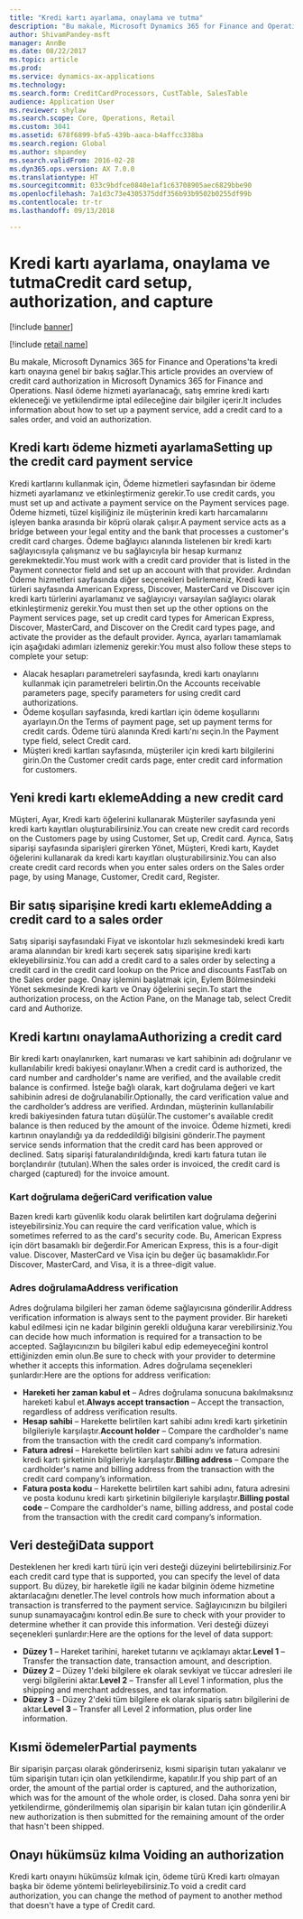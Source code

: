 ```yaml
---
title: "Kredi kartı ayarlama, onaylama ve tutma"
description: "Bu makale, Microsoft Dynamics 365 for Finance and Operations'ta kredi kartı onayına genel bir bakış sağlar. Nasıl ödeme hizmeti ayarlanacağı, satış emrine kredi kartı ekleneceği ve yetkilendirme iptal edileceğine dair bilgiler içerir."
author: ShivamPandey-msft
manager: AnnBe
ms.date: 08/22/2017
ms.topic: article
ms.prod: 
ms.service: dynamics-ax-applications
ms.technology: 
ms.search.form: CreditCardProcessors, CustTable, SalesTable
audience: Application User
ms.reviewer: shylaw
ms.search.scope: Core, Operations, Retail
ms.custom: 3041
ms.assetid: 678f6899-bfa5-439b-aaca-b4affcc338ba
ms.search.region: Global
ms.author: shpandey
ms.search.validFrom: 2016-02-28
ms.dyn365.ops.version: AX 7.0.0
ms.translationtype: HT
ms.sourcegitcommit: 033c9bdfce0840e1af1c63708905aec6829bbe90
ms.openlocfilehash: 7a1d3c73e4305375ddf356b93b9502b0255df99b
ms.contentlocale: tr-tr
ms.lasthandoff: 09/13/2018

---
```


# <a name="credit-card-setup-authorization-and-capture"></a><span data-ttu-id="4db2a-104">Kredi kartı ayarlama, onaylama ve tutma</span><span class="sxs-lookup"><span data-stu-id="4db2a-104">Credit card setup, authorization, and capture</span></span>

[!include [banner](../includes/banner.md)]

[!include [retail name](../includes/retail-name.md)]

<span data-ttu-id="4db2a-105">Bu makale, Microsoft Dynamics 365 for Finance and Operations'ta kredi kartı onayına genel bir bakış sağlar.</span><span class="sxs-lookup"><span data-stu-id="4db2a-105">This article provides an overview of credit card authorization in Microsoft Dynamics 365 for Finance and Operations.</span></span> <span data-ttu-id="4db2a-106">Nasıl ödeme hizmeti ayarlanacağı, satış emrine kredi kartı ekleneceği ve yetkilendirme iptal edileceğine dair bilgiler içerir.</span><span class="sxs-lookup"><span data-stu-id="4db2a-106">It includes information about how to set up a payment service, add a credit card to a sales order, and void an authorization.</span></span>

<a name="setting-up-the-credit-card-payment-service"></a><span data-ttu-id="4db2a-107">Kredi kartı ödeme hizmeti ayarlama</span><span class="sxs-lookup"><span data-stu-id="4db2a-107">Setting up the credit card payment service</span></span>
------------------------------------------

<span data-ttu-id="4db2a-108">Kredi kartlarını kullanmak için, Ödeme hizmetleri sayfasından bir ödeme hizmeti ayarlamanız ve etkinleştirmeniz gerekir.</span><span class="sxs-lookup"><span data-stu-id="4db2a-108">To use credit cards, you must set up and activate a payment service on the Payment services page.</span></span> <span data-ttu-id="4db2a-109">Ödeme hizmeti, tüzel kişiliğiniz ile müşterinin kredi kartı harcamalarını işleyen banka arasında bir köprü olarak çalışır.</span><span class="sxs-lookup"><span data-stu-id="4db2a-109">A payment service acts as a bridge between your legal entity and the bank that processes a customer's credit card charges.</span></span> <span data-ttu-id="4db2a-110">Ödeme bağlayıcı alanında listelenen bir kredi kartı sağlayıcısıyla çalışmanız ve bu sağlayıcıyla bir hesap kurmanız gerekmektedir.</span><span class="sxs-lookup"><span data-stu-id="4db2a-110">You must work with a credit card provider that is listed in the Payment connector field and set up an account with that provider.</span></span> <span data-ttu-id="4db2a-111">Ardından Ödeme hizmetleri sayfasında diğer seçenekleri belirlemeniz, Kredi kartı türleri sayfasında American Express, Discover, MasterCard ve Discover için kredi kartı türlerini ayarlamanız ve sağlayıcıyı varsayılan sağlayıcı olarak etkinleştirmeniz gerekir.</span><span class="sxs-lookup"><span data-stu-id="4db2a-111">You must then set up the other options on the Payment services page, set up credit card types for American Express, Discover, MasterCard, and Discover on the Credit card types page, and activate the provider as the default provider.</span></span> <span data-ttu-id="4db2a-112">Ayrıca, ayarları tamamlamak için aşağıdaki adımları izlemeniz gerekir:</span><span class="sxs-lookup"><span data-stu-id="4db2a-112">You must also follow these steps to complete your setup:</span></span>
-   <span data-ttu-id="4db2a-113">Alacak hesapları parametreleri sayfasında, kredi kartı onaylarını kullanmak için parametreleri belirtin.</span><span class="sxs-lookup"><span data-stu-id="4db2a-113">On the Accounts receivable parameters page, specify parameters for using credit card authorizations.</span></span>
-   <span data-ttu-id="4db2a-114">Ödeme koşulları sayfasında, kredi kartları için ödeme koşullarını ayarlayın.</span><span class="sxs-lookup"><span data-stu-id="4db2a-114">On the Terms of payment page, set up payment terms for credit cards.</span></span> <span data-ttu-id="4db2a-115">Ödeme türü alanında Kredi kartı'nı seçin.</span><span class="sxs-lookup"><span data-stu-id="4db2a-115">In the Payment type field, select Credit card.</span></span>
-   <span data-ttu-id="4db2a-116">Müşteri kredi kartları sayfasında, müşteriler için kredi kartı bilgilerini girin.</span><span class="sxs-lookup"><span data-stu-id="4db2a-116">On the Customer credit cards page, enter credit card information for customers.</span></span>

## <a name="adding-a-new-credit-card"></a><span data-ttu-id="4db2a-117">Yeni kredi kartı ekleme</span><span class="sxs-lookup"><span data-stu-id="4db2a-117">Adding a new credit card</span></span>
<span data-ttu-id="4db2a-118">Müşteri, Ayar, Kredi kartı öğelerini kullanarak Müşteriler sayfasında yeni kredi kartı kayıtları oluşturabilirsiniz.</span><span class="sxs-lookup"><span data-stu-id="4db2a-118">You can create new credit card records on the Customers page by using Customer, Set up, Credit card.</span></span> <span data-ttu-id="4db2a-119">Ayrıca, Satış siparişi sayfasında siparişleri girerken Yönet, Müşteri, Kredi kartı, Kaydet öğelerini kullanarak da kredi kartı kayıtları oluşturabilirsiniz.</span><span class="sxs-lookup"><span data-stu-id="4db2a-119">You can also create credit card records when you enter sales orders on the Sales order page, by using Manage, Customer, Credit card, Register.</span></span>

<a name="adding-a-credit-card-to-a-sales-order"></a><span data-ttu-id="4db2a-120">Bir satış siparişine kredi kartı ekleme</span><span class="sxs-lookup"><span data-stu-id="4db2a-120">Adding a credit card to a sales order</span></span>
-------------------------------------

<span data-ttu-id="4db2a-121">Satış siparişi sayfasındaki Fiyat ve iskontolar hızlı sekmesindeki kredi kartı arama alanından bir kredi kartı seçerek satış siparişine kredi kartı ekleyebilirsiniz.</span><span class="sxs-lookup"><span data-stu-id="4db2a-121">You can add a credit card to a sales order by selecting a credit card in the credit card lookup on the Price and discounts FastTab on the Sales order page.</span></span> <span data-ttu-id="4db2a-122">Onay işlemini başlatmak için, Eylem Bölmesindeki Yönet sekmesinde Kredi kartı ve Onay öğelerini seçin.</span><span class="sxs-lookup"><span data-stu-id="4db2a-122">To start the authorization process, on the Action Pane, on the Manage tab, select Credit card and Authorize.</span></span>

<a name="authorizing-a-credit-card"></a><span data-ttu-id="4db2a-123">Kredi kartını onaylama</span><span class="sxs-lookup"><span data-stu-id="4db2a-123">Authorizing a credit card</span></span>
-------------------------

<span data-ttu-id="4db2a-124">Bir kredi kartı onaylanırken, kart numarası ve kart sahibinin adı doğrulanır ve kullanılabilir kredi bakiyesi onaylanır.</span><span class="sxs-lookup"><span data-stu-id="4db2a-124">When a credit card is authorized, the card number and cardholder's name are verified, and the available credit balance is confirmed.</span></span> <span data-ttu-id="4db2a-125">İsteğe bağlı olarak, kart doğrulama değeri ve kart sahibinin adresi de doğrulanabilir.</span><span class="sxs-lookup"><span data-stu-id="4db2a-125">Optionally, the card verification value and the cardholder’s address are verified.</span></span> <span data-ttu-id="4db2a-126">Ardından, müşterinin kullanılabilir kredi bakiyesinden fatura tutarı düşülür.</span><span class="sxs-lookup"><span data-stu-id="4db2a-126">The customer's available credit balance is then reduced by the amount of the invoice.</span></span> <span data-ttu-id="4db2a-127">Ödeme hizmeti, kredi kartının onaylandığı ya da reddedildiği bilgisini gönderir.</span><span class="sxs-lookup"><span data-stu-id="4db2a-127">The payment service sends information that the credit card has been approved or declined.</span></span> <span data-ttu-id="4db2a-128">Satış siparişi faturalandırıldığında, kredi kartı fatura tutarı ile borçlandırılır (tutulan).</span><span class="sxs-lookup"><span data-stu-id="4db2a-128">When the sales order is invoiced, the credit card is charged (captured) for the invoice amount.</span></span>

### <a name="card-verification-value"></a><span data-ttu-id="4db2a-129">Kart doğrulama değeri</span><span class="sxs-lookup"><span data-stu-id="4db2a-129">Card verification value</span></span>

<span data-ttu-id="4db2a-130">Bazen kredi kartı güvenlik kodu olarak belirtilen kart doğrulama değerini isteyebilirsiniz.</span><span class="sxs-lookup"><span data-stu-id="4db2a-130">You can require the card verification value, which is sometimes referred to as the card's security code.</span></span> <span data-ttu-id="4db2a-131">Bu, American Express için dört basamaklı bir değerdir.</span><span class="sxs-lookup"><span data-stu-id="4db2a-131">For American Express, this is a four-digit value.</span></span> <span data-ttu-id="4db2a-132">Discover, MasterCard ve Visa için bu değer üç basamaklıdır.</span><span class="sxs-lookup"><span data-stu-id="4db2a-132">For Discover, MasterCard, and Visa, it is a three-digit value.</span></span>

### <a name="address-verification"></a><span data-ttu-id="4db2a-133">Adres doğrulama</span><span class="sxs-lookup"><span data-stu-id="4db2a-133">Address verification</span></span>

<span data-ttu-id="4db2a-134">Adres doğrulama bilgileri her zaman ödeme sağlayıcısına gönderilir.</span><span class="sxs-lookup"><span data-stu-id="4db2a-134">Address verification information is always sent to the payment provider.</span></span> <span data-ttu-id="4db2a-135">Bir hareketi kabul edilmesi için ne kadar bilginin gerekli olduğuna karar verebilirsiniz.</span><span class="sxs-lookup"><span data-stu-id="4db2a-135">You can decide how much information is required for a transaction to be accepted.</span></span> <span data-ttu-id="4db2a-136">Sağlayıcınızın bu bilgileri kabul edip edemeyeceğini kontrol ettiğinizden emin olun.</span><span class="sxs-lookup"><span data-stu-id="4db2a-136">Be sure to check with your provider to determine whether it accepts this information.</span></span> <span data-ttu-id="4db2a-137">Adres doğrulama seçenekleri şunlardır:</span><span class="sxs-lookup"><span data-stu-id="4db2a-137">Here are the options for address verification:</span></span>
-   <span data-ttu-id="4db2a-138">**Hareketi her zaman kabul et** – Adres doğrulama sonucuna bakılmaksınız hareketi kabul et.</span><span class="sxs-lookup"><span data-stu-id="4db2a-138">**Always accept transaction** – Accept the transaction, regardless of address verification results.</span></span>
-   <span data-ttu-id="4db2a-139">**Hesap sahibi** – Harekette belirtilen kart sahibi adını kredi kartı şirketinin bilgileriyle karşılaştır.</span><span class="sxs-lookup"><span data-stu-id="4db2a-139">**Account holder** – Compare the cardholder's name from the transaction with the credit card company’s information.</span></span>
-   <span data-ttu-id="4db2a-140">**Fatura adresi** – Harekette belirtilen kart sahibi adını ve fatura adresini kredi kartı şirketinin bilgileriyle karşılaştır.</span><span class="sxs-lookup"><span data-stu-id="4db2a-140">**Billing address** – Compare the cardholder's name and billing address from the transaction with the credit card company’s information.</span></span>
-   <span data-ttu-id="4db2a-141">**Fatura posta kodu** – Harekette belirtilen kart sahibi adını, fatura adresini ve posta kodunu kredi kartı şirketinin bilgileriyle karşılaştır.</span><span class="sxs-lookup"><span data-stu-id="4db2a-141">**Billing postal code** – Compare the cardholder's name, billing address, and postal code from the transaction with the credit card company’s information.</span></span>

## <a name="data-support"></a><span data-ttu-id="4db2a-142">Veri desteği</span><span class="sxs-lookup"><span data-stu-id="4db2a-142">Data support</span></span>
<span data-ttu-id="4db2a-143">Desteklenen her kredi kartı türü için veri desteği düzeyini belirtebilirsiniz.</span><span class="sxs-lookup"><span data-stu-id="4db2a-143">For each credit card type that is supported, you can specify the level of data support.</span></span> <span data-ttu-id="4db2a-144">Bu düzey, bir hareketle ilgili ne kadar bilginin ödeme hizmetine aktarılacağını denetler.</span><span class="sxs-lookup"><span data-stu-id="4db2a-144">The level controls how much information about a transaction is transferred to the payment service.</span></span> <span data-ttu-id="4db2a-145">Sağlayıcınızın bu bilgileri sunup sunamayacağını kontrol edin.</span><span class="sxs-lookup"><span data-stu-id="4db2a-145">Be sure to check with your provider to determine whether it can provide this information.</span></span> <span data-ttu-id="4db2a-146">Veri desteği düzeyi seçenekleri şunlardır:</span><span class="sxs-lookup"><span data-stu-id="4db2a-146">Here are the options for the level of data support:</span></span>
-   <span data-ttu-id="4db2a-147">**Düzey 1** – Hareket tarihini, hareket tutarını ve açıklamayı aktar.</span><span class="sxs-lookup"><span data-stu-id="4db2a-147">**Level 1** – Transfer the transaction date, transaction amount, and description.</span></span>
-   <span data-ttu-id="4db2a-148">**Düzey 2** – Düzey 1'deki bilgilere ek olarak sevkiyat ve tüccar adresleri ile vergi bilgilerini aktar.</span><span class="sxs-lookup"><span data-stu-id="4db2a-148">**Level 2** – Transfer all Level 1 information, plus the shipping and merchant addresses, and tax information.</span></span>
-   <span data-ttu-id="4db2a-149">**Düzey 3** – Düzey 2'deki tüm bilgilere ek olarak sipariş satırı bilgilerini de aktar.</span><span class="sxs-lookup"><span data-stu-id="4db2a-149">**Level 3** – Transfer all Level 2 information, plus order line information.</span></span>

## <a name="partial-payments"></a><span data-ttu-id="4db2a-150">Kısmi ödemeler</span><span class="sxs-lookup"><span data-stu-id="4db2a-150">Partial payments</span></span>
<span data-ttu-id="4db2a-151">Bir siparişin parçası olarak gönderirseniz, kısmi siparişin tutarı yakalanır ve tüm siparişin tutarı için olan yetkilendirme, kapatılır.</span><span class="sxs-lookup"><span data-stu-id="4db2a-151">If you ship part of an order, the amount of the partial order is captured, and the authorization, which was for the amount of the whole order, is closed.</span></span> <span data-ttu-id="4db2a-152">Daha sonra yeni bir yetkilendirme, gönderilmemiş olan siparişin bir kalan tutarı için gönderilir.</span><span class="sxs-lookup"><span data-stu-id="4db2a-152">A new authorization is then submitted for the remaining amount of the order that hasn't been shipped.</span></span>

## <a name="voiding-an-authorization"></a><span data-ttu-id="4db2a-153">Onayı hükümsüz kılma </span><span class="sxs-lookup"><span data-stu-id="4db2a-153">Voiding an authorization</span></span>
<span data-ttu-id="4db2a-154">Kredi kartı onayını hükümsüz kılmak için, ödeme türü Kredi kartı olmayan başka bir ödeme yöntemi belirleyebilirsiniz.</span><span class="sxs-lookup"><span data-stu-id="4db2a-154">To void a credit card authorization, you can change the method of payment to another method that doesn't have a type of Credit card.</span></span>







